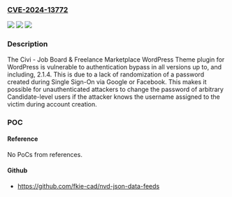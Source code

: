 ### [CVE-2024-13772](https://cve.mitre.org/cgi-bin/cvename.cgi?name=CVE-2024-13772)
![](https://img.shields.io/static/v1?label=Product&message=Civi%20-%20Job%20Board%20%26%20Freelance%20Marketplace%20WordPress%20Theme&color=blue)
![](https://img.shields.io/static/v1?label=Version&message=*%3C%3D%202.1.4%20&color=brighgreen)
![](https://img.shields.io/static/v1?label=Vulnerability&message=CWE-288%20Authentication%20Bypass%20Using%20an%20Alternate%20Path%20or%20Channel&color=brighgreen)

### Description

The Civi - Job Board & Freelance Marketplace WordPress Theme plugin for WordPress is vulnerable to authentication bypass in all versions up to, and including, 2.1.4. This is due to a lack of randomization of a password created during Single Sign-On via Google or Facebook. This makes it possible for unauthenticated attackers to change the password of arbitrary Candidate-level users if the attacker knows the username assigned to the victim during account creation.

### POC

#### Reference
No PoCs from references.

#### Github
- https://github.com/fkie-cad/nvd-json-data-feeds

